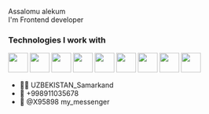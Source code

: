 Assalomu alekum  
I'm Frontend developer
### Technologies I work with
<code><img src="https://e7.pngegg.com/pngimages/246/125/png-clipart-web-development-html-software-development-software-developer-mobile-app-development-web-design-angle-web-design.png" width="40px"></code>
<code><img src="https://img2.freepng.ru/20180816/rcw/kisspng-cascading-style-sheets-logo-clip-art-css3-html-5b7617f67bd3d6.3499284915344660385072.jpg" width="40px"></code>
<code><img src="https://sjain.io/images/work-logo/web/015.png" width="40px"></code>
<code><img src="https://camo.githubusercontent.com/b3bfe3904e8da64b75edc1aa4855c81357c40e28811b00dd43079324ce854b02/68747470733a2f2f7265732e636c6f7564696e6172792e636f6d2f72616d6d696e612f696d6167652f75706c6f61642f76313633323537303933302f706e676567675f70726768716b2e706e67" width="40px"></code>
<code><img src="https://growyourbrand.org/wp-content/uploads/2019/01/output-onlinepngdsfewools-1024x1024.png" width="40px"></code>
<code><img src="https://vectorified.com/images/react-js-icon-26.jpg" width="40px"></code>
<code><img src="https://blog.submain.com/wp-content/uploads/2020/12/typescript_2500.png" width="40px"></code>
<code><img src="https://fuzeservers.ru/wp-content/uploads/0/6/4/064563b0415c3186c54fb8cb8b3ea729.jpeg" width="40x"></code>
<code><img src="https://www.clipartmax.com/png/middle/196-1962954_their-support-made-via-either-financial-contributions-github-logo.png" width="40px"></code>
<br />
- 🏴‍☠️ UZBEKISTAN_Samarkand
- 📲 +998911035678
- 📩 @X95898 my_messenger
